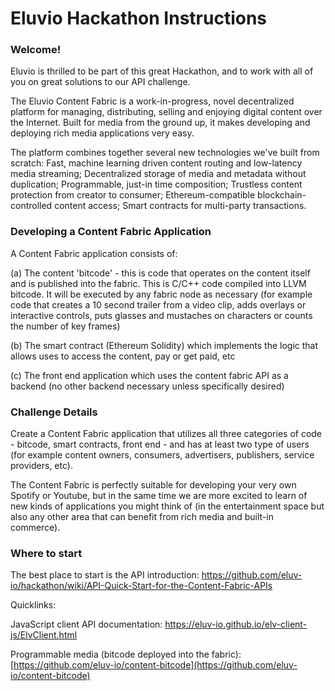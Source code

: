 # Eluvio Hackathon Instructions

### Welcome!

Eluvio is thrilled to be part of this great Hackathon, and to work with all of you on great solutions to our API challenge.

The Eluvio Content Fabric is a work-in-progress, novel decentralized platform for managing, distributing, selling and enjoying digital content over the Internet. Built for media from the ground up, it makes developing and deploying rich media applications very easy.

The platform combines together several new technologies we've built from scratch: Fast, machine learning driven content routing and low-latency media streaming; Decentralized storage of media and metadata without duplication; Programmable, just-in time composition; Trustless content protection from creator to consumer; Ethereum-compatible blockchain-controlled content access; Smart contracts for multi-party transactions.

### Developing a Content Fabric Application

A Content Fabric application consists of:

(a) The content 'bitcode' - this is code that operates on the content itself and is published into the fabric. This is C/C++ code compiled into LLVM bitcode. It will be executed by any fabric node as necessary (for example code that creates a 10 second trailer from a video clip, adds overlays or interactive controls, puts glasses and mustaches on characters or counts the number of key frames) 

(b) The smart contract (Ethereum Solidity) which implements the logic that allows uses to access the content, pay or get paid, etc 

(c) The front end application which uses the content fabric API as a backend (no other backend necessary unless specifically desired)

###  Challenge Details

Create a Content Fabric application that utilizes all three categories of code - bitcode, smart contracts, front end - and has at least two type of users (for example content owners, consumers, advertisers, publishers, service providers, etc).

The Content Fabric is perfectly suitable for developing your very own Spotify or Youtube, but in the same time we are more excited to learn of new kinds of applications you might think of (in the entertainment space but also any other area that can benefit from rich media and built-in commerce).

### Where to start

The best place to start is the API introduction: https://github.com/eluv-io/hackathon/wiki/API-Quick-Start-for-the-Content-Fabric-APIs

Quicklinks:

JavaScript client API documentation: https://eluv-io.github.io/elv-client-js/ElvClient.html

Programmable media (bitcode deployed into the fabric): [https://github.com/eluv-io/content-bitcode](https://github.com/eluv-io/content-bitcode)



